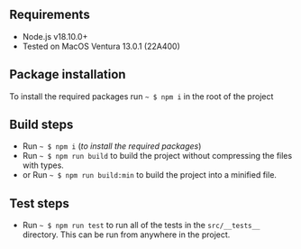 ## Requirements

* Node.js v18.10.0+
* Tested on MacOS Ventura 13.0.1 (22A400)

## Package installation

To install the required packages run `~ $ npm i` in the root of the project

## Build steps

* Run `~ $ npm i` (_to install the required packages_)
* Run `~ $ npm run build` to build the project without compressing the files with types.
* or Run `~ $ npm run build:min` to build the project into a minified file.

## Test steps

* Run `~ $ npm run test` to run all of the tests in the `src/__tests__` directory. This can be run from anywhere in the project.